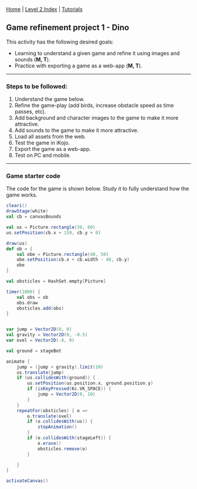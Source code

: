 <div class="nav">
  <a href="../../index.html">Home</a> | <a href="index.html">Level 2 Index</a> | <a href="../../tutorials-index.html">Tutorials</a>
</div>

## Game refinement project 1 - Dino

This activity has the following desired goals:
* Learning to understand a given game and refine it using images and sounds (**M, T**).
* Practice with exporting a game as a web-app (**M, T**).

---

### Steps to be followed:
1. Understand the game below.
1. Refine the game-play (add birds, increase obstacle speed as time passes, etc).
1. Add background and character images to the game to make it more attractive.
1. Add sounds to the game to make it more attractive.
1. Load all assets from the web.
1. Test the game in iKojo.
1. Export the game as a web-app.
1. Test on PC and mobile.

---

### Game starter code

The code for the game is shown below. Study it to fully understand how the game works.

```scala
cleari()
drawStage(white)
val cb = canvasBounds

val us = Picture.rectangle(30, 60)
us.setPosition(cb.x + 150, cb.y + 0)

draw(us)
def ob = {
    val obe = Picture.rectangle(40, 50)
    obe.setPosition(cb.x + cb.width - 40, cb.y)
    obe
}

val obsticles = HashSet.empty[Picture]

timer(1000) {
    val obs = ob
    obs.draw
    obsticles.add(obs)
}


var jump = Vector2D(0, 0)
val gravity = Vector2D(0, -0.5)
var ovel = Vector2D(-8, 0)

val ground = stageBot

animate {
    jump = (jump + gravity).limit(10)
    us.translate(jump)
    if (us.collidesWith(ground)) {
        us.setPosition(us.position.x, ground.position.y)
        if (isKeyPressed(Kc.VK_SPACE)) {
            jump = Vector2D(0, 10)
        }
    }
    repeatFor(obsticles) { o =>
        o.translate(ovel)
        if (o.collidesWith(us)) {
            stopAnimation()
        }
        if (o.collidesWith(stageLeft)) {
            o.erase()
            obsticles.remove(o)
        }

    }
}

activateCanvas()
```

